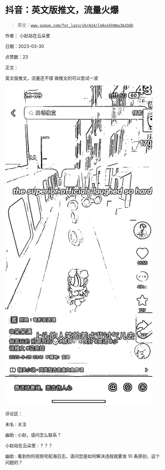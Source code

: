 # 抖音：英文版推文，流量火爆

> 原文：[`www.yuque.com/for_lazy/xkrm14/lg6xskh8mu3m33dh`](https://www.yuque.com/for_lazy/xkrm14/lg6xskh8mu3m33dh)

作者： 小赵站在云朵里

日期：2023-03-30

点赞数：23

正文：

英文版推文，流量还不错 做推文的可以尝试一波

![](img/79189c0922958387c4358e1ac45f196e.png)  

评论区：

未名 : 关注

幽助 : 小赵，请问怎么联系？

小赵站在云朵里 : ？？？

幽助 : 看到你的视频号航海日志，请问您是如何解决违规就要发 10 条原创，这个问题的？

